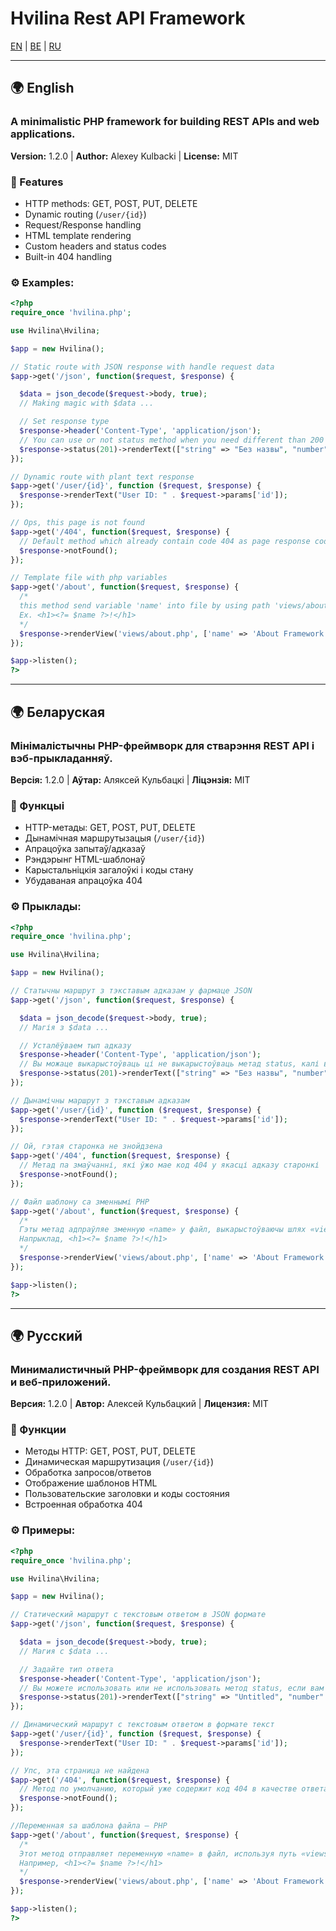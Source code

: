# Hvilina Rest API Framework

[EN](#english) | [BE](#belarusian) | [RU](#russian)

---

<a name="english"></a>
## 🌍 English

### A minimalistic PHP framework for building REST APIs and web applications.  
**Version:** 1.2.0 | **Author:** Alexey Kulbacki | **License:** MIT

### 🚀 Features
- HTTP methods: GET, POST, PUT, DELETE
- Dynamic routing (`/user/{id}`)
- Request/Response handling
- HTML template rendering
- Custom headers and status codes
- Built-in 404 handling

### ⚙️ Examples:
```php
<?php
require_once 'hvilina.php';

use Hvilina\Hvilina;

$app = new Hvilina();

// Static route with JSON response with handle request data
$app->get('/json', function($request, $response) {

  $data = json_decode($request->body, true);
  // Making magic with $data ...

  // Set response type
  $response->header('Content-Type', 'application/json');
  // You can use or not status method when you need different than 200
  $response->status(201)->renderText(["string" => "Без назвы", "number" => 30, "bool" => false]);
});

// Dynamic route with plant text response
$app->get('/user/{id}', function ($request, $response) {
  $response->renderText("User ID: " . $request->params['id']);
});

// Ops, this page is not found
$app->get('/404', function($request, $response) {
  // Default method which already contain code 404 as page response code 
  $response->notFound();
});

// Template file with php variables
$app->get('/about', function($request, $response) {
  /*
  this method send variable 'name' into file by using path 'views/about.php'
  Ex. <h1><?= $name ?>!</h1>
  */
  $response->renderView('views/about.php', ['name' => 'About Framework']);
});

$app->listen();
?>
```

---

<a name="belarusian"></a>
## 🌍 Беларуская

### Мінімалістычны PHP-фреймворк для стварэння REST API і вэб-прыкладанняў.
**Версія:** 1.2.0 | **Аўтар:** Аляксей Кульбацкі | **Ліцэнзія:** MIT

### 🚀 Функцыі
- HTTP-метады: GET, POST, PUT, DELETE
- Дынамічная маршрутызацыя (`/user/{id}`)
- Апрацоўка запытаў/адказаў
- Рэндэрынг HTML-шаблонаў
- Карыстальніцкія загалоўкі і коды стану
- Убудаваная апрацоўка 404

### ⚙️ Прыклады:
```php
<?php
require_once 'hvilina.php';

use Hvilina\Hvilina;

$app = new Hvilina();

// Статычны маршрут з тэкставым адказам у фармаце JSON
$app->get('/json', function($request, $response) {

  $data = json_decode($request->body, true);
  // Магія з $data ...

  // Усталёўваем тып адказу
  $response->header('Content-Type', 'application/json');
  // Вы можаце выкарыстоўваць ці не выкарыстоўваць метад status, калі вам патрэбны код адказу, які адрозніваецца ад 200
  $response->status(201)->renderText(["string" => "Без назвы", "number" => 30, "bool" => false]);
});

// Дынамічны маршрут з тэкставым адказам 
$app->get('/user/{id}', function ($request, $response) {
  $response->renderText("User ID: " . $request->params['id']);
});

// Ой, гэтая старонка не знойдзена
$app->get('/404', function($request, $response) {
  // Метад па змаўчанні, які ўжо мае код 404 у якасці адказу старонкі
  $response->notFound();
});

// Файл шаблону са зменнымі PHP
$app->get('/about', function($request, $response) {
  /*
  Гэты метад адпраўляе зменную «name» у файл, выкарыстоўваючы шлях «views/about.php».
  Напрыклад, <h1><?= $name ?>!</h1>
  */
  $response->renderView('views/about.php', ['name' => 'About Framework']);
});

$app->listen();
?>
```


---

<a name="russian"></a>
## 🌍 Русский

### Минималистичный PHP-фреймворк для создания REST API и веб-приложений.
**Версия:** 1.2.0 | **Автор:** Алексей Кульбацкий | **Лицензия:** MIT

### 🚀 Функции
- Методы HTTP: GET, POST, PUT, DELETE
- Динамическая маршрутизация (`/user/{id}`)
- Обработка запросов/ответов
- Отображение шаблонов HTML
- Пользовательские заголовки и коды состояния
- Встроенная обработка 404

### ⚙️ Примеры:
```php
<?php
require_once 'hvilina.php';

use Hvilina\Hvilina;

$app = new Hvilina();

// Статический маршрут с текстовым ответом в JSON формате
$app->get('/json', function($request, $response) {

  $data = json_decode($request->body, true);
  // Магия с $data ...

  // Задайте тип ответа
  $response->header('Content-Type', 'application/json');
  // Вы можете использовать или не использовать метод status, если вам нужен код ответа, отличный от 200
  $response->status(201)->renderText(["string" => "Untitled", "number" => 30, "bool" => false]);
});

// Динамический маршрут с текстовым ответом в формате текст
$app->get('/user/{id}', function ($request, $response) {
  $response->renderText("User ID: " . $request->params['id']);
});

// Упс, эта страница не найдена
$app->get('/404', function($request, $response) {
  // Метод по умолчанию, который уже содержит код 404 в качестве ответа страницы
  $response->notFound();
});

//Переменная sa шаблона файла — PHP
$app->get('/about', function($request, $response) {
  /*
  Этот метод отправляет переменную «name» в файл, используя путь «views/about.php».
  Например, <h1><?= $name ?>!</h1>
  */
  $response->renderView('views/about.php', ['name' => 'About Framework']);
});

$app->listen();
?>
```
